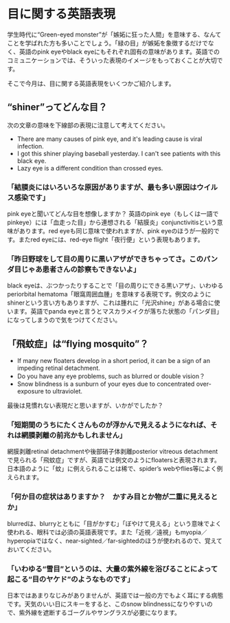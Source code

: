 # 目に関する英語表現

学生時代に“Green-eyed monster”が「嫉妬に狂った人間」を意味する、なんてことを学ばれた方も多いことでしょう。「緑の目」が嫉妬を象徴するだけでなく、英語のpink eyeやblack eyeにもそれぞれ固有の意味があります。英語でのコミュニケーションでは、そういった表現のイメージをもっておくことが大切です。

そこで今月は、目に関する英語表現をいくつかご紹介します。

## “shiner”ってどんな目？

次の文章の意味を下線部の表現に注意して考えてください。

- There are many causes of pink eye, and it's leading cause is viral infection.
- I got this shiner playing baseball yesterday. I can't see patients with this black eye.
- Lazy eye is a different condition than crossed eyes.

### 「結膜炎にはいろいろな原因がありますが、最も多い原因はウイルス感染です」

pink eyeと聞いてどんな目を想像しますか？ 英語のpink eye（もしくは一語でpinkeye）には「血走った目」から連想される「結膜炎」conjunctivitisという意味があります。red eyeも同じ意味で使われますが、pink eyeのほうが一般的です。またred eyeには、red-eye flight「夜行便」という表現もあります。

### 「昨日野球をして目の周りに黒いアザができちゃってさ。このパンダ目じゃあ患者さんの診察もできないよ」

black eyeは、ぶつかったりすることで「目の周りにできる黒いアザ」、いわゆるperiorbital hematoma「眼窩周囲血腫」を意味する表現です。例文のようにshinerという言い方もありますが、これは腫れに「光沢shine」がある場合に使います。英語でpanda eyeと言うとマスカラメイクが落ちた状態の「パンダ目」になってしまうので気をつけてください。

## 「飛蚊症」は“flying mosquito”？

- If many new floaters develop in a short period, it can be a sign of an impeding retinal detachment.
- Do you have any eye problems, such as blurred or double vision？
- Snow blindness is a sunburn of your eyes due to concentrated over-exposure to ultraviolet.

最後は見慣れない表現だと思いますが、いかがでしたか？

### 「短期間のうちにたくさんものが浮かんで見えるようになれば、それは網膜剥離の前兆かもしれません」

網膜剥離retinal detachmentや後部硝子体剥離posterior vitreous detachmentで見られる「飛蚊症」ですが、英語では例文のようにfloatersと表現されます。日本語のように「蚊」に例えられることは稀で、spider’s webやflies等によく例えられます。

### 「何か目の症状はありますか？　かすみ目とか物が二重に見えるとか」

blurredは、blurryとともに「目がかすむ」「ぼやけて見える」という意味でよく使われる、眼科では必須の英語表現です。また「近視／遠視」もmyopia／hyperopiaではなく、near-sighted／far-sightedのほうが使われるので、覚えておいてください。

### 「いわゆる“雪目”というのは、大量の紫外線を浴びることによって起こる“目のヤケド”のようなものです」

日本ではあまりなじみがありませんが、英語では一般の方でもよく耳にする病態です。天気のいい日にスキーをすると、このsnow blindnessになりやすいので、紫外線を遮断するゴーグルやサングラスが必要になります。
